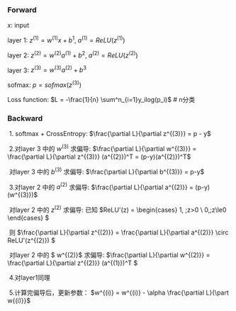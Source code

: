 ### Forward

$x$: input

layer 1:	 $z^{(1)} = w^{(1)}x + b^{1}, \;a^{(1)} = ReLU(z^{(1)})$

layer 2:	 $z^{(2)} = w^{(2)}a^{(1)} + b^{2}, \;a^{(2)} = ReLU(z^{(2)})$

layer 3:	 $z^{(3)} = w^{(3)}a^{(2)} + b^{3}$

sofmax:	$p = sofmax(z^{(3)})$

Loss function:	$L = -\frac{1}{n} \sum^n_{i=1}y_ilog(p_i)$   # n分类



### Backward

​	1. softmax + CrossEntropy:	$\frac{\partial L}{\partial z^{(3)}} = p - y$

​	2.对layer 3 中的 $w^{(3)}$ 求偏导:	$\frac{\partial L}{\partial w^{(3)}} = \frac{\partial L}{\partial z^{(3)}} (a^{(2)})^T = (p-y)(a^{(2)})^T$

​		对layer 3 中的 $b^{(3)}$ 求偏导: 	$\frac{\partial L}{\partial b^{(3)}} = p-y$

​	3.对layer 2 中的 $a^{(2)}$ 求偏导:	$\frac{\partial L}{\partial a^{(2)}} = (p-y)(w^{(3)})$

​		对layer 2 中的 $z^{(2)}$ 求偏导:	已知 $ReLU'(z) =	\begin{cases} 1, \;z>0 \\ 0,\;z\le0 \end{cases} $

​														 则 $\frac{\partial L}{\partial z^{(2)}} = \frac{\partial L}{\partial a^{(2)}} \circ ReLU'(z^{(2)}) $

​		对layer 2 中的 $ w^{(2)}$ 求偏导:	$\frac{\partial L}{\partial w^{(2)}} = \frac{\partial L}{\partial z^{(2)}} (a^{(1)})^T $

​	4.对layer1同理

​	5.计算完偏导后，更新参数：	$w^{(i)} = w^{(i)} - \alpha \frac{\partial L}{\part w{(i)}}$



​			



